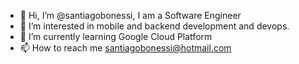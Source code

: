 - 👋  Hi, I’m @santiagobonessi, I am a Software Engineer
- 👀  I’m interested in mobile and backend development and devops.
- 🌱  I’m currently learning Google Cloud Platform
- 📫  How to reach me santiagobonessi@hotmail.com

<!--- - 💞️ I’m looking to collaborate on ... --->

<!---
santiagobonessi/santiagobonessi is a ✨ special ✨ repository because its `README.md` (this file) appears on your GitHub profile.
You can click the Preview link to take a look at your changes.
--->
